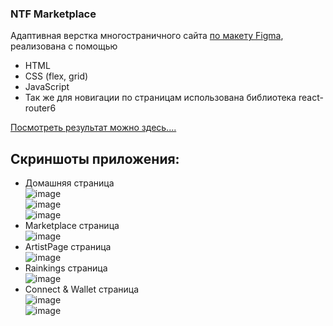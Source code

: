 ### NTF Marketplace 

Адаптивная верстка многостраничного сайта [по макету Figma](https://www.figma.com/file/ksxZPlNGN7AeQuypLIJEIx/NFT-Marketplace-(Copy)?node-id=1996%3A13619&mode=dev), реализована с помощью 
* HTML
* CSS (flex, grid)
* JavaScript
* Так же для новигации по страницам использована библиотека react-router6 

 [Посмотреть результат можно здесь....](https://kalliacto.github.io/NFTMarketplace/)<br/>

  ## Скриншоты приложения:
  
- Домашняя страница <br/>
![image](https://github.com/Kalliacto/NFTMarketplace/assets/98468178/1c94a40c-d5f5-483b-827d-4bcde5538791)<br/>
![image](https://github.com/Kalliacto/NFTMarketplace/assets/98468178/68c345bc-4f9a-4746-9f21-f6e25cffeaae)<br/>
![image](https://github.com/Kalliacto/NFTMarketplace/assets/98468178/ce89da5e-8872-4a65-a899-dc5794f27c20)<br/>
- Marketplace страница <br/>
![image](https://github.com/Kalliacto/NFTMarketplace/assets/98468178/4e33cf7a-43a1-472f-9565-7be83c035eb4)<br/>
- ArtistPage страница <br/>
![image](https://github.com/Kalliacto/NFTMarketplace/assets/98468178/dba4d16c-ff2e-443e-931a-37d4753e56f2)<br/>
- Rainkings страница <br/>
![image](https://github.com/Kalliacto/NFTMarketplace/assets/98468178/154b74b1-b21e-4fb4-bd0f-71e461e8a070)<br/>
- Connect & Wallet страница <br/>
![image](https://github.com/Kalliacto/NFTMarketplace/assets/98468178/b93191b9-8455-408a-ba41-86386a903ebf)<br/>
![image](https://github.com/Kalliacto/NFTMarketplace/assets/98468178/6f25f4cb-6b1c-4a5e-ace0-42445eae61ff)<br/>


  


